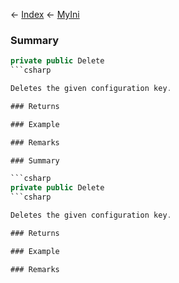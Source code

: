 ← [Index](Api-Index) ← [MyIni](VRage.Game.ModAPI.Ingame.Utilities.MyIni)

### Summary

```csharp
private public Delete
```csharp

Deletes the given configuration key.

### Returns

### Example

### Remarks

### Summary

```csharp
private public Delete
```csharp

Deletes the given configuration key.

### Returns

### Example

### Remarks

